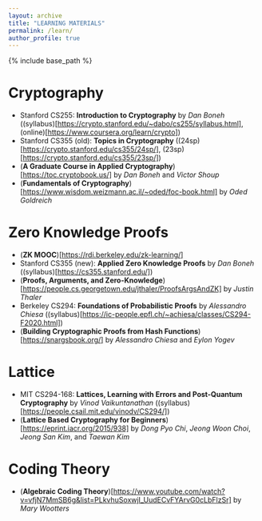 ```yaml
---
layout: archive
title: "LEARNING MATERIALS"
permalink: /learn/
author_profile: true
---
```


{% include base_path %}

Cryptography
======
* Stanford CS255: **Introduction to Cryptography** by _Dan Boneh_ ((syllabus)[https://crypto.stanford.edu/~dabo/cs255/syllabus.html], (online)[https://www.coursera.org/learn/crypto])
* Stanford CS355 (old): **Topics in Cryptography** ((24sp)[https://crypto.stanford.edu/cs355/24sp/], (23sp)[https://crypto.stanford.edu/cs355/23sp/])
* (**A Graduate Course in Applied Cryptography**)[https://toc.cryptobook.us/] by _Dan Boneh_ and _Victor Shoup_
* (**Fundamentals of Cryptography**)[https://www.wisdom.weizmann.ac.il/~oded/foc-book.html] by _Oded Goldreich_


Zero Knowledge Proofs
======
* (**ZK MOOC**)[https://rdi.berkeley.edu/zk-learning/]
* Stanford CS355 (new): **Applied Zero Knowledge Proofs** by _Dan Boneh_ ((syllabus)[https://cs355.stanford.edu/])
* (**Proofs, Arguments, and Zero-Knowledge**)[https://people.cs.georgetown.edu/jthaler/ProofsArgsAndZK] by _Justin Thaler_
* Berkeley CS294: **Foundations of Probabilistic Proofs** by _Alessandro Chiesa_ ((syllabus)[https://ic-people.epfl.ch/~achiesa/classes/CS294-F2020.html])
* (**Building Cryptographic Proofs from Hash Functions**)[https://snargsbook.org/] by _Alessandro Chiesa_ and _Eylon Yogev_


Lattice
======
* MIT CS294-168: **Lattices, Learning with Errors and Post-Quantum Cryptography** by _Vinod Vaikuntanathan_ ((syllabus)[https://people.csail.mit.edu/vinodv/CS294/])
* (**Lattice Based Cryptography for Beginners**)[https://eprint.iacr.org/2015/938] by _Dong Pyo Chi_, _Jeong Woon Choi_, _Jeong San Kim_, and _Taewan Kim_


Coding Theory
======
* (**Algebraic Coding Theory**)[https://www.youtube.com/watch?v=vfjN7MmSB6g&list=PLkvhuSoxwjI_UudECvFYArvG0cLbFlzSr] by _Mary Wootters_